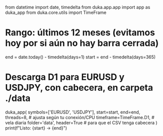 from datetime import date, timedelta
from duka.app.app import app as duka_app
from duka.core.utils import TimeFrame

# Rango: últimos 12 meses (evitamos hoy por si aún no hay barra cerrada)
end = date.today() - timedelta(days=1)
start = end - timedelta(days=365)

# Descarga D1 para EURUSD y USDJPY, con cabecera, en carpeta ./data
duka_app(
    symbols=['EURUSD', 'USDJPY'],
    start=start,
    end=end,
    threads=8,                  # ajusta según tu conexión/CPU
    timeframe=TimeFrame.D1,     # vela diaria
    folder='data',
    header=True                 # para que el CSV tenga cabecera
)
print(f"Listo: {start} → {end}")
